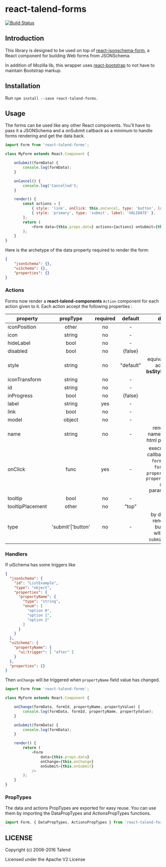 # react-talend-forms

[![Build Status](https://travis-ci.org/Talend/react-talend-forms.svg?branch=master)](https://travis-ci.org/Talend/react-talend-forms)

## Introduction

This library is designed to be used on top of [react-jsonschema-form](https://mozilla-services.github.io/react-jsonschema-form/), a React component for building Web forms from JSONSchema.

In addition of Mozilla lib, this wrapper uses [react-bootstrap](https://react-bootstrap.github.io/) to not have to maintain Bootstrap markup.

## Installation

Run `npm install --save react-talend-forms`.

## Usage

The forms can be used like any other React components.
You'll have to pass it a JSONSchema and a onSubmit callback as a minimum to
handle forms rendering and get the data back.

```javascript
import Form from 'react-talend-forms';

class MyForm extends React.Component {

	onSubmit(formData) {
		console.log(formData);
	}

	onCancel() {
		console.log('Cancelled');
	}

	render() {
		const actions = [
			{ style: 'link', onClick: this.onCancel, type: 'button', label: 'CANCEL' },
			{ style: 'primary', type: 'submit', label: 'VALIDATE' },
		];
		return (
			<Form data={this.props.data} actions={actions} onSubmit={this.onSubmit} />
		);
	}
}
```

Here is the archetype of the data property required to render the form:
```json
{
	"jsonSchema": {},
	"uiSchema": {},
	"properties": {}
}
```
### Actions
Forms now render a **react-talend-components** `Action` component for each action given to it.
Each action accept the following properties :

| property              | propType                | required | default | doc |
| ----------------------|:-----------------------:|:--------:|:-------:|:---:|
| iconPosition          |	other                   | no       | - 
| icon                  | string                  | no       | -
| hideLabel             | bool                    | no       | -
| disabled              | bool                    | no       | {false}
| style                 | string                  | no       | "default" | equivalent to action **bsStyle** `props`
| iconTransform         | string                  | no       | -
| id                    | string                  | no       | -
| inProgress            | bool                    | no       | {false}
| label                 | string                  | yes      | -
| link                  | bool                    | no       | -
| model                 | object                  | no       | -
| name                  | string                  | no       | - | render a name button html property
| onClick               | func                    | yes      | - | execute the callback with `formData`, `formId`, `propertyName`, `propertyValue` as parameters
| tooltip               | bool                    | no       | -
| tooltipPlacement      | other                   | no       | "top"
| type                  | 'submit'\|'button'      | no       | -      | by default render a button without `submit` **type**

### Handlers

If uiSchema has some triggers like

```json
{
  "jsonSchema": {
    "id": "ListExample",
    "type": "object",
    "properties": {
      "propertyName": {
        "type": "string",
        "enum": [
          "option 0",
          "option 1",
          "option 2"
        ]
      }
    }
  },
  "uiSchema": {
    "propertyName": {
      "ui:trigger": [ "after" ]
    }
  },
  "properties": {}
}
```

Then `onChange` will be triggered when `propertyName` field value has changed.

```javascript
import Form from 'react-talend-forms';

class MyForm extends React.Component {

	onChange(formData, formId, propertyName, propertyValue) {
		console.log(formData, formId, propertyName, propertyValue);
	}

	onSubmit(formData) {
		console.log(formData);
	}

	render() {
		return (
			<Form
			    data={this.props.data}
			    onChange={this.onChange}
			    onSubmit={this.onSubmit}
			/>
		);
	}
}
```

### PropTypes

The data and actions PropTypes are exported for easy reuse.
You can use them by importing the DataPropTypes and ActionsPropTypes functions.
```javascript
import Form, { DataPropTypes, ActionsPropTypes } from 'react-talend-forms'
```

## LICENSE

Copyright (c) 2006-2016 Talend

Licensed under the Apache V2 License
